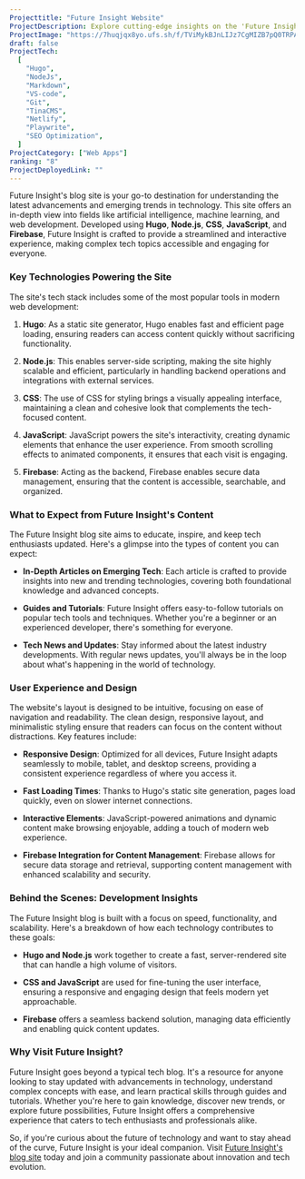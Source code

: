 ```yaml
---
Projecttitle: "Future Insight Website"
ProjectDescription: Explore cutting-edge insights on the 'Future Insight' Blog. Crafted with Node.js, Hugo, and deployed on Netlify for a seamless experience.
ProjectImage: "https://7huqjqx8yo.ufs.sh/f/TViMykBJnLIJz7CgMIZB7pQ0TRPA9NYOdUsXcZvWxnjer5yg"
draft: false
ProjectTech:
  [
    "Hugo",
    "NodeJs",
    "Markdown",
    "VS-code",
    "Git",
    "TinaCMS",
    "Netlify",
    "Playwrite",
    "SEO Optimization",
  ]
ProjectCategory: ["Web Apps"]
ranking: "8"
ProjectDeployedLink: ""
---
```


Future Insight's blog site is your go-to destination for understanding the latest advancements and emerging trends in technology. This site offers an in-depth view into fields like artificial intelligence, machine learning, and web development. Developed using **Hugo**, **Node.js**, **CSS**, **JavaScript**, and **Firebase**, Future Insight is crafted to provide a streamlined and interactive experience, making complex tech topics accessible and engaging for everyone.

### Key Technologies Powering the Site

The site's tech stack includes some of the most popular tools in modern web development:

1. **Hugo**: As a static site generator, Hugo enables fast and efficient page loading, ensuring readers can access content quickly without sacrificing functionality.

2. **Node.js**: This enables server-side scripting, making the site highly scalable and efficient, particularly in handling backend operations and integrations with external services.

3. **CSS**: The use of CSS for styling brings a visually appealing interface, maintaining a clean and cohesive look that complements the tech-focused content.

4. **JavaScript**: JavaScript powers the site's interactivity, creating dynamic elements that enhance the user experience. From smooth scrolling effects to animated components, it ensures that each visit is engaging.

5. **Firebase**: Acting as the backend, Firebase enables secure data management, ensuring that the content is accessible, searchable, and organized.

### What to Expect from Future Insight's Content

The Future Insight blog site aims to educate, inspire, and keep tech enthusiasts updated. Here's a glimpse into the types of content you can expect:

- **In-Depth Articles on Emerging Tech**: Each article is crafted to provide insights into new and trending technologies, covering both foundational knowledge and advanced concepts.

- **Guides and Tutorials**: Future Insight offers easy-to-follow tutorials on popular tech tools and techniques. Whether you're a beginner or an experienced developer, there's something for everyone.

- **Tech News and Updates**: Stay informed about the latest industry developments. With regular news updates, you'll always be in the loop about what's happening in the world of technology.

### User Experience and Design

The website's layout is designed to be intuitive, focusing on ease of navigation and readability. The clean design, responsive layout, and minimalistic styling ensure that readers can focus on the content without distractions. Key features include:

- **Responsive Design**: Optimized for all devices, Future Insight adapts seamlessly to mobile, tablet, and desktop screens, providing a consistent experience regardless of where you access it.

- **Fast Loading Times**: Thanks to Hugo's static site generation, pages load quickly, even on slower internet connections.

- **Interactive Elements**: JavaScript-powered animations and dynamic content make browsing enjoyable, adding a touch of modern web experience.

- **Firebase Integration for Content Management**: Firebase allows for secure data storage and retrieval, supporting content management with enhanced scalability and security.

### Behind the Scenes: Development Insights

The Future Insight blog is built with a focus on speed, functionality, and scalability. Here's a breakdown of how each technology contributes to these goals:

- **Hugo and Node.js** work together to create a fast, server-rendered site that can handle a high volume of visitors.
- **CSS and JavaScript** are used for fine-tuning the user interface, ensuring a responsive and engaging design that feels modern yet approachable.

- **Firebase** offers a seamless backend solution, managing data efficiently and enabling quick content updates.

### Why Visit Future Insight?

Future Insight goes beyond a typical tech blog. It's a resource for anyone looking to stay updated with advancements in technology, understand complex concepts with ease, and learn practical skills through guides and tutorials. Whether you're here to gain knowledge, discover new trends, or explore future possibilities, Future Insight offers a comprehensive experience that caters to tech enthusiasts and professionals alike.

So, if you're curious about the future of technology and want to stay ahead of the curve, Future Insight is your ideal companion. Visit [Future Insight's blog site](https://future-insight.netlify.app/) today and join a community passionate about innovation and tech evolution.
